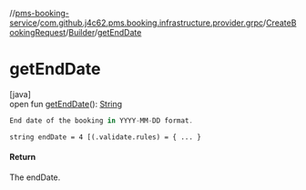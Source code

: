 //[pms-booking-service](../../../../index.md)/[com.github.j4c62.pms.booking.infrastructure.provider.grpc](../../index.md)/[CreateBookingRequest](../index.md)/[Builder](index.md)/[getEndDate](get-end-date.md)

# getEndDate

[java]\
open fun [getEndDate](get-end-date.md)(): [String](https://docs.oracle.com/en/java/javase/23/docs/api/java.base/java/lang/String.html)

```kotlin
End date of the booking in YYYY-MM-DD format.

```

`string endDate = 4 [(.validate.rules) = { ... }`

#### Return

The endDate.
